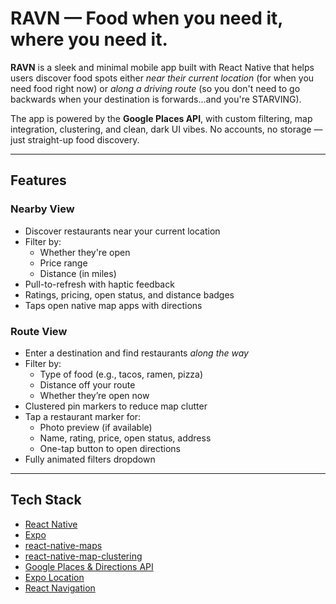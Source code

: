 # RAVN — Food when you need it, where you need it.

**RAVN** is a sleek and minimal mobile app built with React Native that helps users discover food spots either *near their current location* (for when you need food right now)  or *along a driving route* (so you don't need to go backwards when your destination is forwards...and you're STARVING). 

The app is powered by the **Google Places API**, with custom filtering, map integration, clustering, and clean, dark UI vibes. No accounts, no storage — just straight-up food discovery.

---

## Features

### Nearby View
- Discover restaurants near your current location
- Filter by:
  - Whether they're open
  - Price range
  - Distance (in miles)
- Pull-to-refresh with haptic feedback
- Ratings, pricing, open status, and distance badges
- Taps open native map apps with directions

### Route View
- Enter a destination and find restaurants *along the way*
- Filter by:
  - Type of food (e.g., tacos, ramen, pizza)
  - Distance off your route
  - Whether they’re open now
- Clustered pin markers to reduce map clutter
- Tap a restaurant marker for:
  - Photo preview (if available)
  - Name, rating, price, open status, address
  - One-tap button to open directions
- Fully animated filters dropdown

---

## Tech Stack

- [React Native](https://reactnative.dev/)
- [Expo](https://expo.dev/)
- [react-native-maps](https://github.com/react-native-maps/react-native-maps)
- [react-native-map-clustering](https://github.com/venits/react-native-map-clustering)
- [Google Places & Directions API](https://developers.google.com/maps/documentation/places/web-service/overview)
- [Expo Location](https://docs.expo.dev/versions/latest/sdk/location/)
- [React Navigation](https://reactnavigation.org/)


